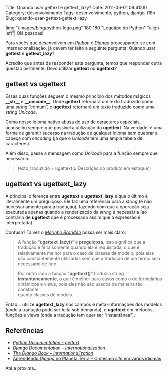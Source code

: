 Title: Quando usar gettext e gettext_lazy?
Date: 2011-06-01 09:41:00
Category: desenvolvimento
Tags: desenvolvimento, python, django, i18n
Slug: quando-usar-gettext-gettext_lazy


|img "/images/blog/python-logo.png" 180 180 "Logotipo do Python" "align-left"|
Olá pessoas!

Para vocês que desenvolvem em [*Python*][] e [*Django*][] preocupando-se
com internacionalização, já devem ter feito a seguinte pergunta: Quando
usar **gettext** e **gettext\_lazy**?

Acredito que antes de responder esta pergunta, temos que responder outra
questão pertinente: Devo utilizar **gettext** ou **ugettext**?

<!-- PELICAN_END_SUMMARY -->


gettext vs ugettext
-------------------

Essas duas funções seguem o mesmo princípio dos métodos mágicos
**\_\_str\_\_** e **\_\_unicode\_\_**. Onde **gettext** retornará um texto traduzido
como uma *string* “comum”, e **ugettext** retornará um texto traduzido
como uma *string* *Unicode*.

Como nosso idioma nativo abusa do uso de caracteres especiais, aconselho
sempre que possível a utilização do **ugettext**. Na verdade, é uma
forma de garantir sucesso na tradução de qualquer idioma sem quebrar a
cabeça com *encoding* (já que o *Unicode* tem uma ampla tabela de
caracteres).

Além disso, passe a mensagem como *Unicode* para a função sempre que
necessário:

> texto_traduzido = ugettext(u'Descrição do produto em estoque')


ugettext vs ugettext\_lazy
--------------------------

A principal diferença entre **ugettext** e **ugettext\_lazy** é que o
último é literalmente um preguiçoso. Ele faz uma referência para a
*string* (e não necessariamente para a tradução), fazendo com que a
operação seja executada apenas quando a renderização da *string* é
necessária (ao contrário de **ugettext** que é processado assim que a
expressão é interpretada).

Confuso? Talvez o [*Marinho Brandão*][] possa ser mais claro:

> A função “**ugettext\_lazy()**“ é **preguiçosa**. Isso significa que a
> tradução é feita somente quando ela é requisitada, o que é  
> relativamente melhor para o caso de classes de modelo, pois elas  
> são constantemente utilizadas sem que a tradução de um termo seja  
> necessário de fato.
>
> Por outro lado a função “**ugettext()**“ traduz a string  
> **instantaneamente**, o que é melhor para casos como o de formulários  
> dinâmicos e views, pois eles não são usados de maneira tão constante  
> quanto classes de modelo.

Então… utilize **ugettext\_lazy** nos campos e meta-informações dos
modelos (onde a tradução pode ser feita sob demanda), e **ugettext** em
métodos, funções e views (onde a tradução tem quer ser “instantânea”).


Referências
-----------

* [*Python Documentation – gettext*][]
* [*Django Documentation – Internationalization*][]
* [*The Django Book – Internationalization*][]
* [Aprendendo *Django* no Planeta Terra – O mesmo *site* em vários idiomas][]

Até a próxima…


  [*Python*]: |filename|/tag/python.html
    "Leia mais sobre Python"
  [*Django*]: |filename|/tag/django.html
    "Leia mais sobre Django"
  [*Marinho Brandão*]: http://www.aprendendodjango.com/o-mesmo-site-em-varios-idiomas/
    "Aprendendo Django no Planeta Terra - O mesmo site em vários idiomas"
  [*Python Documentation – gettext*]: http://docs.python.org/library/gettext.html
    "gettext - Multilingual internationalization services"
  [*Django Documentation – Internationalization*]: https://docs.djangoproject.com/en/dev/topics/i18n/internationalization/#lazy-translation
    "Django Docs - Lazy Translation"
  [*The Django Book – Internationalization*]: http://www.djangobook.com/en/1.0/chapter18/
    "The Django Book - i18n"
  [Aprendendo *Django* no Planeta Terra – O mesmo *site* em vários idiomas]: http://www.aprendendodjango.com/o-mesmo-site-em-varios-idiomas/
    "Aprendendo Django - O mesmo site em vários idiomas"
